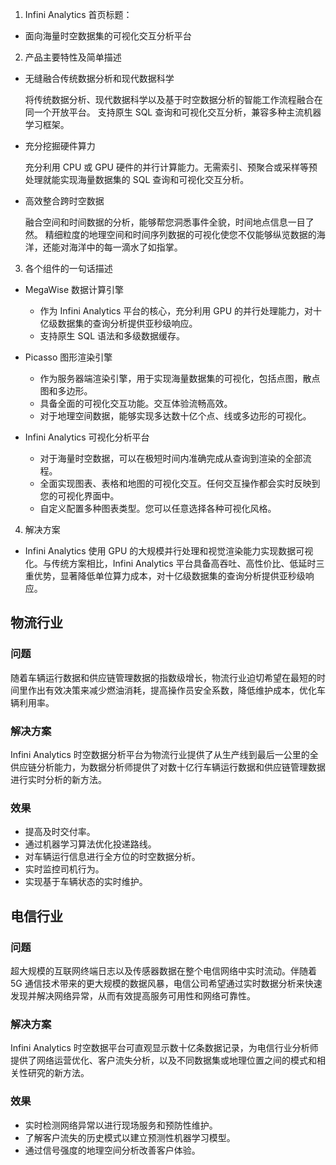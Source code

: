 1. Infini Analytics 首页标题：

- 面向海量时空数据集的可视化交互分析平台

2. 产品主要特性及简单描述

- 无缝融合传统数据分析和现代数据科学

  将传统数据分析、现代数据科学以及基于时空数据分析的智能工作流程融合在同一个开放平台。
支持原生 SQL 查询和可视化交互分析，兼容多种主流机器学习框架。

- 充分挖掘硬件算力

  充分利用 CPU 或 GPU 硬件的并行计算能力。无需索引、预聚合或采样等预处理就能实现海量数据集的 SQL 查询和可视化交互分析。

- 高效整合跨时空数据

  融合空间和时间数据的分析，能够帮您洞悉事件全貌，时间地点信息一目了然。
精细粒度的地理空间和时间序列数据的可视化使您不仅能够纵览数据的海洋，还能对海洋中的每一滴水了如指掌。

3. 各个组件的一句话描述

- MegaWise 数据计算引擎

  - 作为 Infini Analytics 平台的核心，充分利用 GPU 的并行处理能力，对十亿级数据集的查询分析提供亚秒级响应。 
  - 支持原生 SQL 语法和多级数据缓存。

- Picasso 图形渲染引擎

  - 作为服务器端渲染引擎，用于实现海量数据集的可视化，包括点图，散点图和多边形。
  - 具备全面的可视化交互功能。交互体验流畅高效。
  - 对于地理空间数据，能够实现多达数十亿个点、线或多边形的可视化。

- Infini Analytics 可视化分析平台

  - 对于海量时空数据，可以在极短时间内准确完成从查询到渲染的全部流程。
  - 全面实现图表、表格和地图的可视化交互。任何交互操作都会实时反映到您的可视化界面中。
  - 自定义配置多种图表类型。您可以任意选择各种可视化风格。


4. 解决方案

 - Infini Analytics 使用 GPU 的大规模并行处理和视觉渲染能力实现数据可视化。与传统方案相比，Infini Analytics 平台具备高吞吐、高性价比、低延时三重优势，显著降低单位算力成本，对十亿级数据集的查询分析提供亚秒级响应。


## 物流行业

### 问题

随着车辆运行数据和供应链管理数据的指数级增长，物流行业迫切希望在最短的时间里作出有效决策来减少燃油消耗，提高操作员安全系数，降低维护成本，优化车辆利用率。

### 解决方案

Infini Analytics 时空数据分析平台为物流行业提供了从生产线到最后一公里的全供应链分析能力，为数据分析师提供了对数十亿行车辆运行数据和供应链管理数据进行实时分析的新方法。

### 效果

- 提高及时交付率。
- 通过机器学习算法优化投递路线。
- 对车辆运行信息进行全方位的时空数据分析。
- 实时监控司机行为。
- 实现基于车辆状态的实时维护。

## 电信行业

### 问题

超大规模的互联网终端日志以及传感器数据在整个电信网络中实时流动。伴随着 5G 通信技术带来的更大规模的数据风暴，电信公司希望通过实时数据分析来快速发现并解决网络异常，从而有效提高服务可用性和网络可靠性。

### 解决方案

Infini Analytics 时空数据平台可直观显示数十亿条数据记录，为电信行业分析师提供了网络运营优化、客户流失分析，以及不同数据集或地理位置之间的模式和相关性研究的新方法。

### 效果

 - 实时检测网络异常以进行现场服务和预防性维护。
 - 了解客户流失的历史模式以建立预测性机器学习模型。
 - 通过信号强度的地理空间分析改善客户体验。
